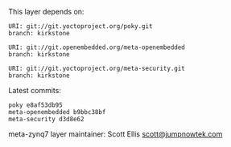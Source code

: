 This layer depends on:

    URI: git://git.yoctoproject.org/poky.git
    branch: kirkstone

    URI: git://git.openembedded.org/meta-openembedded
    branch: kirkstone

    URI: git://git.yoctoproject.org/meta-security.git
    branch: kirkstone

Latest commits:

    poky e8af53db95
    meta-openembedded b9bbc38bf
    meta-security d3d8e62

meta-zynq7 layer maintainer: Scott Ellis <scott@jumpnowtek.com>
